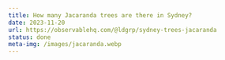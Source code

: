 ```yaml
---
title: How many Jacaranda trees are there in Sydney?
date: 2023-11-20
url: https://observablehq.com/@ldgrp/sydney-trees-jacaranda
status: done
meta-img: /images/jacaranda.webp
---
```


